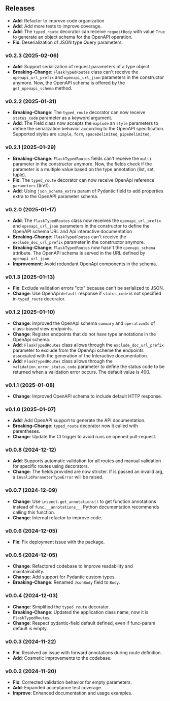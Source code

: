 ## Releases

- **Add**: Refactor to improve code organization
- **Add**: Add more tests to improve coverage.
- **Add**: The `typed_route` decorator can receive `requestBody` with value `True` to generate an object schema 
   for the OpenAPI operation.
- **Fix**: Deserialization of JSON type Query parameters.

### v0.2.3 (2025-02-06)

- **Add**: Support serialization of request parameters of a type object.
- **Breaking-Change**: `FlaskTypedRoutes` class can't receive the `openapi_url_prefix` and `openapi_url_json` parameters in 
   the constructor anymore. Now, the OpenAPI schema is offered by the `get_openapi_schema` method.

### v0.2.2 (2025-01-31)

- **Breaking-Change**: The `typed_route` decorator can now receive `status_code` parameter as a keyword argument.
- **Add**: The Field class now accepts the `explode` an `style` parameters to define the serialization 
  behavior according to the OpenAPI specification. Supported styles are `simple`, `form`, `spaceDelimited`, `pipeDelimited`,

### v0.2.1 (2025-01-29)

- **Breaking-Change**: `FlaskTypedRoutes` fields can't receive the `multi` parameter in the constructor anymore. Now, 
   the fields check if the parameter is a multiple value based on the type annotation (list, set, tuple).
- **Fix**: The `typed_route` decorator can now receive OpenApi reference `parameters` ($ref).
- **Add**: Using `json_schema_extra` param of Pydantic field to add properties extra to the OpenAPI parameter schema.

### v0.2.0 (2025-01-17)

- **Add**: The `FlaskTypedRoutes` class now receives the `openapi_url_prefix` and `openapi_url_json` parameters in 
   the constructor to define the OpenAPI schema URL and Api interactive documentation
- **Breaking-Change**: `FlaskTypedRoutes` can't receive the `exclude_doc_url_prefix` parameter in the constructor anymore.
- **Breaking-Change**: `FlaskTypedRoutes` now hasn't the `openapi_schema ` attribute. The OpenAPI schema is served in the 
   URL defined by `openapi_url_json`.
- **Improvement**: Avoid redundant OpenApi components in the schema.

### v0.1.3 (2025-01-13)

- **Fix**: Exclude validation errors "ctx" because can't be serialized to JSON.
- **Change**: Use OpenApi `default` response if `status_code` is not specified in `typed_route` decorator.

### v0.1.2 (2025-01-10)

- **Change**: Improved the OpenApi schema `summary` and `operationId` of class-based view endpoints.
- **Change**: Register endpoints that do not have type annotations in the OpenApi schema.
- **Add**: `FlaskTypedRoutes` class allows through the `exclude_doc_url_prefix` parameter to exclude from the OpenApi scheme 
   the endpoints associated with the generation of the Interactive documentation.
- **Add**: `FlaskTypedRoutes` class allows through the `validation_error_status_code` parameter to define the status code 
   to be returned when a validation error occurs. The default value is 400.

### v0.1.1 (2025-01-08)

- **Change**: Improved OpenAPI schema to include default HTTP response.

### v0.1.0 (2025-01-07)

- **Add**: Add OpenAPI support to generate the API documentation.
- **Breaking-Change**: `typed_route` decorator now it called with parentheses.
- **Change**: Update the CI trigger to avoid runs on opened pull-request.

### v0.0.8 (2024-12-12)

- **Add**: Supports automatic validation for all routes and manual validation for specific routes using decorators.
- **Change**: The fields provided are now stricter. If is passed an invalid arg, a `InvalidParameterTypeError` will be raised.

### v0.0.7 (2024-12-09)

- **Change**: Use `inspect.get_annotations()` to get function annotations instead of `func.__annotations__`. Python 
  documentation recommends calling this function.
- **Change**: Internal refactor to improve code.

### v0.0.6 (2024-12-05)

- **Fix**: Fix deployment issue with the package.

### v0.0.5 (2024-12-05)

- **Change**: Refactored codebase to improve readability and maintainability.
- **Change**: Add support for Pydantic custom types.
- **Breaking-Change**: Renamed `JsonBody` field to `Body`.

### v0.0.4 (2024-12-03)

- **Change**: Simplified the `typed_route` decorator.
- **Breaking-Change**: Updated the application class name, now it is `FlaskTypedRoutes`.
- **Change**: Respect pydantic-field default defined, even if func-param default is empty.

### v0.0.3 (2024-11-22)

- **Fix**: Resolved an issue with forward annotations during route definition.
- **Add**: Cosmetic improvements to the codebase.

### v0.0.2 (2024-11-20)

- **Fix**: Corrected validation behavior for empty parameters.
- **Add**: Expanded acceptance test coverage.
- **Improve**: Enhanced documentation and usage examples.